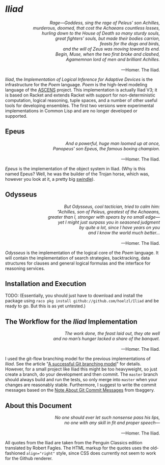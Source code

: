 *Iliad*
=======

<p align="right">
  <i>
    Rage—Goddess, sing the rage of Peleus' son Achilles,<br/>
    murderous, doomed, that cost the Achaeans countless losses,<br/>
    hurling down to the House of Death so many sturdy souls,<br/>
    great fighters’ souls, but made their bodies carrion,<br/>
    feasts for the dogs and birds,<br/>
    and the will of Zeus was moving toward its end.<br/>
    Begin, Muse, when the two first broke and clashed,<br/>
    Agamemnon lord of men and brilliant Achilles.<br/><br/>
  </i>
  —Homer. The Iliad.
</p>

*Iliad*, the *Implementation of Logical Inference for Adaptive
Devices* is the infrastructure for the *Poem* language.  *Poem* is the
high-level modeling language of the [ASCENS](http://www.ascens-ist.eu)
project.  This implementation is actually Iliad V3; it is based on
Racket and extends Racket with support for non-deterministic
computation, logical reasoning, tuple spaces, and a number of other
useful tools for developing ensembles.  The first two versions were
experimental implementations in Common Lisp and are no longer
developed or supported.

Epeus
-----

<p align="right">
  <i>
  And a powerful, huge man loomed up at once,<br/>
  Panopeus' son Epeus, the famous boxing champion.<br/><br/>
  </i>
  —Homer. The Iliad.
</p>

*Epeus* is the implementation of the object system in Iliad.  (Why is
 this named Epeus?  Well, he was the builder of the Trojan horse,
 which was, however you look at it, a pretty big
 [swindle](http://barzilay.org/Swindle/)).

Odysseus
--------

<p align="right">
  <i>
    But Odysseus, cool tactician, tried to calm him:<br/>
    “Achilles, son of Peleus, greatest of the Achaeans,<br/>
	greater than I, stronger with spears by no small edge—<br/>
	yet I might just surpass you in seasoned judgment<br/>
	by quite a lot, since I have years on you<br/>
	and I know the world much better...<br/><br/>
  </i>
  —Homer. The Iliad.
</p>

*Odysseus* is the implementation of the logical core of the *Poem*
 language.  It will contain the implementation of search strategies,
 backtracking, data structures for clauses and general logical
 formulas and the interface for reasoning services.
 
 
Installation and Execution
--------------------------

TODO: (Essentially, you should just have to download and install the
package using `raco pkg install github://github.com/hoelzl/Iliad` and
be ready to go.  But this is as yet untested.)


The Workflow for the *Iliad* Implementation
-------------------------------------------

<p align="right">
  <i>
    The work done, the feast laid out, they ate well<br/>
    and no man’s hunger lacked a share of the banquet.<br/><br/>
  </i>
  —Homer. The Iliad.
</p>

I used the git-flow branching model for the previous implementations
of *Iliad*.  See the article
"[A successful Git branching model](http://nvie.com/posts/a-successful-git-branching-model/)"
for details.  However, for a small project like Iliad this might be
too heavyweight, so just create a branch, do your development and then
commit.  The `master` branch should always build and run the tests, so
only merge into `master` when your changes are reasonably stable.
Furthermore, I suggest to write the commit messages based on the
[Note About Git Commit Messages](http://tbaggery.com/2008/04/19/a-note-about-git-commit-messages.html)
from tbaggery.


About this Document
-------------------

<p align="right">
  <i>
    No one should ever let such nonsense pass his lips,<br/>
    no one with any skill in fit and proper speech—<br/><br/>
  </i>
  —Homer. The Iliad.
</p>


All quotes from the Iliad are taken from the Penguin Classics edition
translated by Robert Fagles.  The HTML markup for the quotes uses the
old-fashioned ```align="right"``` style, since CSS does currently not
seem to work for the Github renderer.
